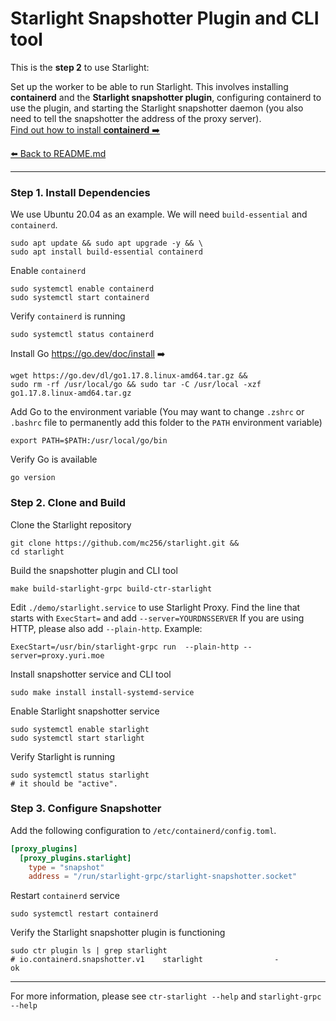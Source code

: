 # Starlight Snapshotter Plugin and CLI tool

This is the **step 2** to use Starlight:

Set up the worker to be able to run Starlight. 
This involves 
installing **containerd** and the **Starlight snapshotter plugin**, 
configuring containerd to use the plugin, 
and starting the Starlight snapshotter daemon
(you also need to tell the snapshotter the address of the proxy server).
<br>[Find out how to install **containerd** ➡️](https://containerd.io/downloads/)


[⬅️ Back to README.md](https://github.com/mc256/starlight)

---

### Step 1. Install Dependencies

We use Ubuntu 20.04 as an example. We will need `build-essential` and `containerd`.

```shell
sudo apt update && sudo apt upgrade -y && \
sudo apt install build-essential containerd
```

Enable `containerd`
```shell
sudo systemctl enable containerd
sudo systemctl start containerd
```

Verify `containerd` is running
```shell
sudo systemctl status containerd
```

Install Go https://go.dev/doc/install ➡️

```shell
wget https://go.dev/dl/go1.17.8.linux-amd64.tar.gz &&
sudo rm -rf /usr/local/go && sudo tar -C /usr/local -xzf go1.17.8.linux-amd64.tar.gz
```

Add Go to the environment variable (You may want to change `.zshrc` or `.bashrc` file to permanently add this folder to the `PATH` environment variable)

```shell
export PATH=$PATH:/usr/local/go/bin
```

Verify Go is available
```shell
go version
```


### Step 2. Clone and Build

Clone the Starlight repository
```shell
git clone https://github.com/mc256/starlight.git &&
cd starlight
```


Build the snapshotter plugin and CLI tool
```shell
make build-starlight-grpc build-ctr-starlight
```

Edit `./demo/starlight.service` to use Starlight Proxy. 
Find the line that starts with `ExecStart=` and add `--server=YOURDNSSERVER`
If you are using HTTP, please also add `--plain-http`. 
Example:
```service
ExecStart=/usr/bin/starlight-grpc run  --plain-http --server=proxy.yuri.moe
```

Install snapshotter service and CLI tool
```shell
sudo make install install-systemd-service
```

Enable Starlight snapshotter service
```shell
sudo systemctl enable starlight
sudo systemctl start starlight
```

Verify Starlight is running
```shell
sudo systemctl status starlight
# it should be "active".
```

### Step 3. Configure Snapshotter

Add the following configuration to `/etc/containerd/config.toml`.
```toml
[proxy_plugins]
  [proxy_plugins.starlight]
    type = "snapshot"
    address = "/run/starlight-grpc/starlight-snapshotter.socket"
```

Restart `containerd` service
```shell
sudo systemctl restart containerd
```

Verify the Starlight snapshotter plugin is functioning
```shell
sudo ctr plugin ls | grep starlight 
# io.containerd.snapshotter.v1    starlight                -              ok
```

---

For more information, please see `ctr-starlight --help` and `starlight-grpc --help`